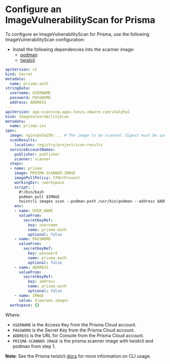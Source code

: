 # Configure an ImageVulnerabilityScan for Prisma

To configure an ImageVulnerabilityScan for Prisma, use the following ImageVulnerabilityScan configuration:

- Install the following dependencies into the scanner image:
     - [podman](https://podman.io/docs/installation)
     - [twistcli](https://docs.paloaltonetworks.com/prisma/prisma-cloud/prisma-cloud-admin-compute/tools/twistcli)
```yaml
apiVersion: v1
kind: Secret
metadata:
  name: prisma-auth
stringData:
  username: USERNAME
  password: PASSWORD
  address: ADDRESS
---
apiVersion: app-scanning.apps.tanzu.vmware.com/v1alpha1
kind: ImageVulnerabilityScan
metadata:
  name: prisma-ivs
spec:
  image: nginx@sha256:... # The image to be scanned. Digest must be specified.
  scanResults:
    location: registry/project/scan-results
  serviceAccountNames:
    publisher: publisher
    scanner: scanner
  steps:
  - name: prisma
    image: PRISMA-SCANNER-IMAGE
    imagePullPolicy: IfNotPresent
    workingDir: /workspace
    script: |
      #!/bin/bash
      podman pull $IMAGE
      twistcli images scan --podman-path /usr/bin/podman --address $ADDRESS --user $USER_NAME --password $PASSWORD $IMAGE --output-file ./scan-results/twist-scan.json --containerized
    env:
    - name: USER_NAME
      valueFrom:
        secretKeyRef:
          key: username
          name: prisma-auth
          optional: false
    - name: PASSWORD
      valueFrom:
        secretKeyRef:
          key: password
          name: prisma-auth
          optional: false
    - name: ADDRESS
      valueFrom:
        secretKeyRef:
          key: address
          name: prisma-auth
          optional: false
    - name: IMAGE
      value: $(params.image)
  workspace: {}
```

Where:

- `USERNAME` is the Access Key from the Prisma Cloud account.
- `PASSWORD` is the Secret Key from the Prisma Cloud account.
- `ADDRESS` is the URL for Console from the Prisma Cloud account.
- `PRISMA-SCANNER-IMAGE` is the prisma scanner image with twistcli and podman from step 1.


**Note**: See the Prisma twistcli [docs](https://docs.paloaltonetworks.com/prisma/prisma-cloud/prisma-cloud-admin-compute/tools/twistcli_scan_images) for more information on CLI usage.